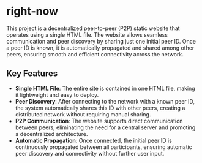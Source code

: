 # right-now

This project is a decentralized peer-to-peer (P2P) static website that operates using a single HTML file. The website allows seamless communication and peer discovery by sharing just one initial peer ID. Once a peer ID is known, it is automatically propagated and shared among other peers, ensuring smooth and efficient connectivity across the network.

## Key Features

- **Single HTML File**: The entire site is contained in one HTML file, making it lightweight and easy to deploy.
- **Peer Discovery**: After connecting to the network with a known peer ID, the system automatically shares this ID with other peers, creating a distributed network without requiring manual sharing.
- **P2P Communication**: The website supports direct communication between peers, eliminating the need for a central server and promoting a decentralized architecture.
- **Automatic Propagation**: Once connected, the initial peer ID is continuously propagated between all participants, ensuring automatic peer discovery and connectivity without further user input.

